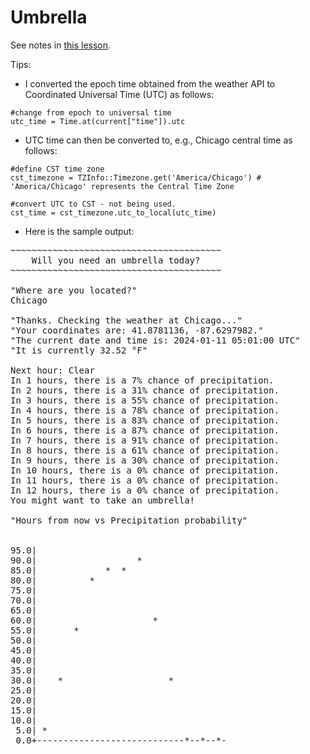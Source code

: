 # Umbrella

See notes in [this lesson](https://learn.firstdraft.com/lessons/104).

Tips:
- I converted the epoch time obtained from the weather API to Coordinated Universal Time (UTC) as follows: 

```
#change from epoch to universal time
utc_time = Time.at(current["time"]).utc
```
- UTC time can then be converted to, e.g., Chicago central time as follows:

```
#define CST time zone
cst_timezone = TZInfo::Timezone.get('America/Chicago') # 'America/Chicago' represents the Central Time Zone

#convert UTC to CST - not being used.
cst_time = cst_timezone.utc_to_local(utc_time)
```

- Here is the sample output:

<pre>
~~~~~~~~~~~~~~~~~~~~~~~~~~~~~~~~~~~~~~~~
    Will you need an umbrella today?    
~~~~~~~~~~~~~~~~~~~~~~~~~~~~~~~~~~~~~~~~

"Where are you located?"
Chicago 

"Thanks. Checking the weather at Chicago..."
"Your coordinates are: 41.8781136, -87.6297982."
"The current date and time is: 2024-01-11 05:01:00 UTC"
"It is currently 32.52 °F"

Next hour: Clear
In 1 hours, there is a 7% chance of precipitation.
In 2 hours, there is a 31% chance of precipitation.
In 3 hours, there is a 55% chance of precipitation.
In 4 hours, there is a 78% chance of precipitation.
In 5 hours, there is a 83% chance of precipitation.
In 6 hours, there is a 87% chance of precipitation.
In 7 hours, there is a 91% chance of precipitation.
In 8 hours, there is a 61% chance of precipitation.
In 9 hours, there is a 30% chance of precipitation.
In 10 hours, there is a 0% chance of precipitation.
In 11 hours, there is a 0% chance of precipitation.
In 12 hours, there is a 0% chance of precipitation.
You might want to take an umbrella!

"Hours from now vs Precipitation probability"
 
 
95.0|                                    
90.0|                   *                
85.0|             *  *                   
80.0|          *                         
75.0|                                    
70.0|                                    
65.0|                                    
60.0|                      *             
55.0|       *                            
50.0|                                    
45.0|                                    
40.0|                                    
35.0|                                    
30.0|    *                    *          
25.0|                                    
20.0|                                    
15.0|                                    
10.0|                                    
 5.0| *                                  
 0.0+----------------------------*--*--*-
</pre>
